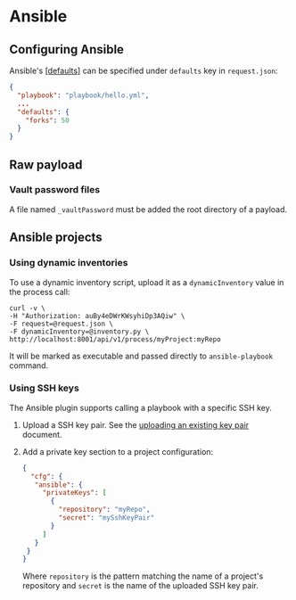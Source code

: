 # Ansible

## Configuring Ansible

Ansible's [[defaults]](http://docs.ansible.com/ansible/intro_configuration.html#general-defaults)
can be specified under `defaults` key in `request.json`:

```json
{
  "playbook": "playbook/hello.yml",
  ...
  "defaults": {
    "forks": 50
  }
}
```

## Raw payload

### Vault password files

A file named `_vaultPassword` must be added the root directory of a
payload.

## Ansible projects

### Using dynamic inventories

To use a dynamic inventory script, upload it as a `dynamicInventory`
value in the process call:

```
curl -v \
-H "Authorization: auBy4eDWrKWsyhiDp3AQiw" \
-F request=@request.json \
-F dynamicInventory=@inventory.py \
http://localhost:8001/api/v1/process/myProject:myRepo
```

It will be marked as executable and passed directly
to `ansible-playbook` command.

### Using SSH keys

The Ansible plugin supports calling a playbook with a specific SSH key.

1. Upload a SSH key pair. See the [uploading an existing key pair](../security.md#uploading-an-existing-key-pair)
document.
2. Add a private key section to a project configuration:

    ```json
    {
      "cfg": {
       "ansible": {
         "privateKeys": [
           {
             "repository": "myRepo",
             "secret": "mySshKeyPair"
           }
         ]
       }
     }
    }
    ```
    Where `repository` is the pattern matching the name of a project's
    repository and `secret` is the name of the uploaded SSH key pair.
